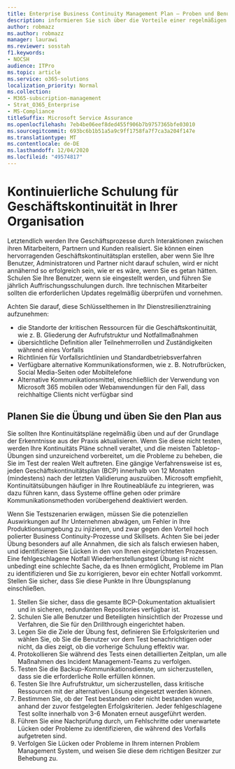 ```yaml
---
title: Enterprise Business Continuity Management Plan – Proben und Benutzerschulungen
description: informieren Sie sich über die Vorteile einer regelmäßigen Schulung und Praxis Ihres Geschäftskontinuitätsplans.
author: robmazz
ms.author: robmazz
manager: laurawi
ms.reviewer: sosstah
f1.keywords:
- NOCSH
audience: ITPro
ms.topic: article
ms.service: o365-solutions
localization_priority: Normal
ms.collection:
- M365-subscription-management
- Strat_O365_Enterprise
- MS-Compliance
titleSuffix: Microsoft Service Assurance
ms.openlocfilehash: 7eb4be06eef8ded455f906b7b9757365bfe03010
ms.sourcegitcommit: 693bc6b1b51a5a9c9ff1758fa7f7ca3a204f147e
ms.translationtype: MT
ms.contentlocale: de-DE
ms.lasthandoff: 12/04/2020
ms.locfileid: "49574817"
---
```

# <a name="train-for-business-continuity-in-your-organization"></a>Kontinuierliche Schulung für Geschäftskontinuität in Ihrer Organisation

Letztendlich werden Ihre Geschäftsprozesse durch Interaktionen zwischen ihren Mitarbeitern, Partnern und Kunden realisiert. Sie können einen hervorragenden Geschäftskontinuitätsplan erstellen, aber wenn Sie Ihre Benutzer, Administratoren und Partner nicht darauf schulen, wird er nicht annähernd so erfolgreich sein, wie er es wäre, wenn Sie es getan hätten. Schulen Sie Ihre Benutzer, wenn sie eingestellt werden, und führen Sie jährlich Auffrischungsschulungen durch. Ihre technischen Mitarbeiter sollten die erforderlichen Updates regelmäßig überprüfen und vornehmen.

Achten Sie darauf, diese Schlüsselthemen in Ihr Dienstresilienztraining aufzunehmen:

- die Standorte der kritischen Ressourcen für die Geschäftskontinuität, wie z. B. Gliederung der Aufrufstruktur und Notfallmaßnahmen
- übersichtliche Definition aller Teilnehmerrollen und Zuständigkeiten während eines Vorfalls
- Richtlinien für Vorfallsrichtlinien und Standardbetriebsverfahren
- Verfügbare alternative Kommunikationsformen, wie z. B. Notrufbrücken, Social Media-Seiten oder Mobiltelefone
- Alternative Kommunikationsmittel, einschließlich der Verwendung von Microsoft 365 mobilen oder Webanwendungen für den Fall, dass reichhaltige Clients nicht verfügbar sind

## <a name="plan-the-exercise-and-exercise-the-plan"></a>Planen Sie die Übung und üben Sie den Plan aus

Sie sollten Ihre Kontinuitätspläne regelmäßig üben und auf der Grundlage der Erkenntnisse aus der Praxis aktualisieren. Wenn Sie diese nicht testen, werden Ihre Kontinuitäts Pläne schnell veraltet, und die meisten Tabletop-Übungen sind unzureichend vorbereitet, um die Probleme zu beheben, die Sie im Test der realen Welt auftreten. Eine gängige Verfahrensweise ist es, jeden Geschäftskontinuitätsplan (BCP) innerhalb von 12 Monaten (mindestens) nach der letzten Validierung auszuüben. Microsoft empfiehlt, Kontinuitätsübungen häufiger in Ihre Routineabläufe zu integrieren, was dazu führen kann, dass Systeme offline gehen oder primäre Kommunikationsmethoden vorübergehend deaktiviert werden.  

Wenn Sie Testszenarien erwägen, müssen Sie die potenziellen Auswirkungen auf Ihr Unternehmen abwägen, um Fehler in Ihre Produktionsumgebung zu injizieren, und zwar gegen den Vorteil hoch polierter Business Continuity-Prozesse und Skillsets.
Achten Sie bei jeder Übung besonders auf alle Annahmen, die sich als falsch erwiesen haben, und identifizieren Sie Lücken in den von Ihnen eingerichteten Prozessen. Eine fehlgeschlagene Notfall Wiederherstellungstest Übung ist nicht unbedingt eine schlechte Sache, da es Ihnen ermöglicht, Probleme im Plan zu identifizieren und Sie zu korrigieren, bevor ein echter Notfall vorkommt. Stellen Sie sicher, dass Sie diese Punkte in Ihre Übungsplanung einschließen.

1. Stellen Sie sicher, dass die gesamte BCP-Dokumentation aktualisiert und in sicheren, redundanten Repositories verfügbar ist.
2. Schulen Sie alle Benutzer und Beteiligten hinsichtlich der Prozesse und Verfahren, die Sie für den Drillthrough eingerichtet haben.
3. Legen Sie die Ziele der Übung fest, definieren Sie Erfolgskriterien und wählen Sie, ob Sie die Benutzer vor dem Test benachrichtigen oder nicht, da dies zeigt, ob die vorherige Schulung effektiv war.
4. Protokollieren Sie während des Tests einen detaillierten Zeitplan, um alle Maßnahmen des Incident Management-Teams zu verfolgen.
5. Testen Sie die Backup-Kommunikationsdienste, um sicherzustellen, dass sie die erforderliche Rolle erfüllen können.
6. Testen Sie Ihre Aufrufstruktur, um sicherzustellen, dass kritische Ressourcen mit der alternativen Lösung eingesetzt werden können.
7. Bestimmen Sie, ob der Test bestanden oder nicht bestanden wurde, anhand der zuvor festgelegten Erfolgskriterien. Jeder fehlgeschlagene Test sollte innerhalb von 3-6 Monaten erneut ausgeführt werden.
8. Führen Sie eine Nachprüfung durch, um Fehlschritte oder unerwartete Lücken oder Probleme zu identifizieren, die während des Vorfalls aufgetreten sind.
9. Verfolgen Sie Lücken oder Probleme in Ihrem internen Problem Management System, und weisen Sie diese dem richtigen Besitzer zur Behebung zu.
